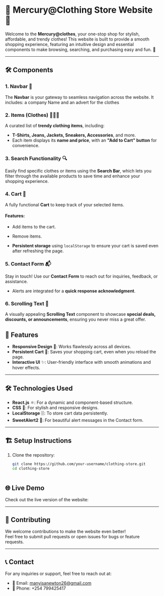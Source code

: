 # 🌟 Mercury@Clothing Store Website 🌟

Welcome to the **Mercury@clothes**, your one-stop shop for stylish, affordable, and trendy clothes! This website is built to provide a smooth shopping experience, featuring an intuitive design and essential components to make browsing, searching, and purchasing easy and fun. 🎉

---

## 🛠️ Components

### 1. Navbar 🧭
The **Navbar** is your gateway to seamless navigation across the website. It includes:
a company Name and an advert for the clothes
### 2. Items (Clothes) 👕👖👗
A curated list of **trendy clothing items**, including:
- **T-Shirts, Jeans, Jackets, Sneakers, Accessories**, and more.
- Each item displays its **name and price**, with an **"Add to Cart" button** for convenience.

### 3. Search Functionality 🔍
Easily find specific clothes or items using the **Search Bar**, which lets you filter through the available products to save time and enhance your shopping experience.

### 4. Cart 🛒
A fully functional **Cart** to keep track of your selected items.
#### Features:
- Add items to the cart.

- Remove items.
- **Persistent storage** using `localStorage` to ensure your cart is saved even after refreshing the page.

### 5. Contact Form 📬
Stay in touch! Use our **Contact Form** to reach out for inquiries, feedback, or assistance.
- Alerts are integrated for a **quick response acknowledgment**.

### 6. Scrolling Text 📜
A visually appealing **Scrolling Text** component to showcase **special deals, discounts, or announcements**, ensuring you never miss a great offer.

## 🚀 Features
- **Responsive Design** 📱: Works flawlessly across all devices.
- **Persistent Cart** 🔄: Saves your shopping cart, even when you reload the page.
- **Interactive UI** ✨: User-friendly interface with smooth animations and hover effects.

---

## 🛠️ Technologies Used
- **React.js** ⚛️: For a dynamic and component-based structure.
- **CSS** 🎨: For stylish and responsive designs.
- **LocalStorage** 🗄️: To store cart data persistently.
- **SweetAlert2** 🍬: For beautiful alert messages in the Contact form.

---

## 🏗️ Setup Instructions

1. Clone the repository:
   ```bash
   git clone https://github.com/your-username/clothing-store.git
   cd clothing-store



## 🌐 Live Demo
Check out the live version of the website: 

---

## 🤝 Contributing
We welcome contributions to make the website even better!  
Feel free to submit pull requests or open issues for bugs or feature requests.

---

## 📞 Contact
For any inquiries or support, feel free to reach out at:
- 📧 Email: manyisanewton26@gmail.com
- 📱 Phone: +254 799425417
